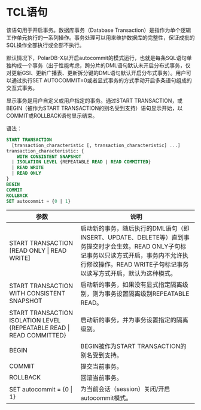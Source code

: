 TCL语句 
==========================

该语句用于开启事务。数据库事务（Database Transaction）是指作为单个逻辑工作单元执行的一系列操作。事务处理可以用来维护数据库的完整性，保证成批的SQL操作全部执行或全部不执行。

默认情况下，PolarDB-X以开启autocommit的模式运行，也就是每条SQL语句单独构成一个事务（出于性能考虑，跨分片的DML语句默认未开启分布式事务，仅对更新GSI、更新广播表、更新拆分键的DML语句默认开启分布式事务）。用户可以通过执行SET AUTOCOMMIT=0或者显式事务的方式手动开启多条语句组成的交互式事务。

显示事务是用户自定义或用户指定的事务。通过START TRANSACTION，或BEGIN（被作为START TRANSACTION的别名受到支持）语句显示开始，以COMMIT或ROLLBACK语句显示结束。

语法：

```sql
START TRANSACTION
  [transaction_characteristic [, transaction_characteristic] ...]
transaction_characteristic: {
    WITH CONSISTENT SNAPSHOT
  | ISOLATION LEVEL {REPEATABLE READ | READ COMMITTED}
  | READ WRITE
  | READ ONLY
}
BEGIN
COMMIT
ROLLBACK
SET autocommit = {0 | 1}
```



|                                  参数                                   |                                                            说明                                                             |
|-----------------------------------------------------------------------|---------------------------------------------------------------------------------------------------------------------------|
| START TRANSACTION [READ ONLY &#124; READ WRITE]                         | 启动新的事务，随后执行的DML语句（即INSERT、UPDATE、DELETE等）直到事务提交时才会生效。READ ONLY子句标记事务以只读方式开启，事务内不允许执行修改操作。READ WRITE子句标记事务以读写方式开启，默认为这种模式。 |
| START TRANSACTION WITH CONSISTENT SNAPSHOT                            | 启动新的事务，如果没有显式指定隔离级别，则为事务设置隔离级别REPEATABLE READ。                                                                            |
| START TRANSACTION ISOLATION LEVEL {REPEATABLE READ &#124; READ COMMITTED} | 启动新的事务，并为事务设置指定的隔离级别。                                                                                                     |
| BEGIN                                                                 | BEGIN被作为START TRANSACTION的别名受到支持。                                                                                         |
| COMMIT                                                                | 提交当前事务。                                                                                                                   |
| ROLLBACK                                                              | 回滚当前事务。                                                                                                                   |
| SET autocommit = {0 &#124; 1}                                             | 为当前会话（session）关闭/开启autocommit模式。                                                                                          |


